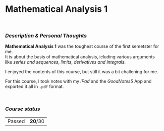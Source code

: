 <h1> Mathematical Analysis 1 </h1>
<br><h3><i>Description & Personal Thoughts</i></h3>
<p>
  <b>Mathematical Analysis 1</b> was the toughest course of the first semetster for me.<br>
  It is about the basis of mathematical analysis, icluding various arguments like <i>series and sequences</i>, <i>limits</i>, <i>derivatives and integrals</i>.
</p>
<p>
  I enjoyed the contents of this course, but still it was a bit challening for me.<br>
</p>
<p>
  For this course, I took notes with my <i>iPad</i> and the <i>GoodNotes5</i> App and exported it all in <code>.pdf</code> format.
</p>

<br><h3><i>Course status</i></h3>
<table><tr>
  <td>Passed</td>
  <td><b>20</b>/30</td>
</tr></table>
